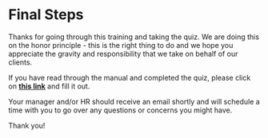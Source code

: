 # Final Steps

Thanks for going through this training and taking the quiz. We are doing this on the honor principle - this is the right thing to do and we hope you appreciate the gravity and responsibility that we take on behalf of our clients.

If you have read through the manual and completed the quiz, please click on **[this link](https://docs.google.com/a/catalyze.io/forms/d/1QLzt97LNCSOdOSQxjoVZS9x8uCDYgCbzihT-3OtdNsU/viewform)** and fill it out.

Your manager and/or HR should receive an email shortly and will schedule a time with you to go over any questions or concerns you might have.

Thank you!
